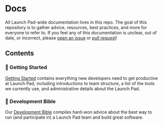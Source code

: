 # Docs

All Launch Pad-wide documentation lives in this repo. The goal of this
repository is to gather advice, resources, best practices, and more for everyone
to refer to. If you feel any of this documentation is unclear, out of date, or
incorrect, please [open an issue](https://github.com/ubclaunchpad/docs/issues/new)
or [pull request](https://github.com/ubclaunchpad/docs/compare)!

## Contents

### 🎉 Getting Started

[Getting Started](GettingStarted/) contains everything new developers need to
get productive at Launch Pad, including introductions to team structure, a list
of the tools we currently use, and administrative details about the Launch Pad.

### 📖 Development Bible

Our [Development Bible](DevelopmentBible/) compiles hard-won advice about the
best way to run (and participate in) a Launch Pad team and build great software.
